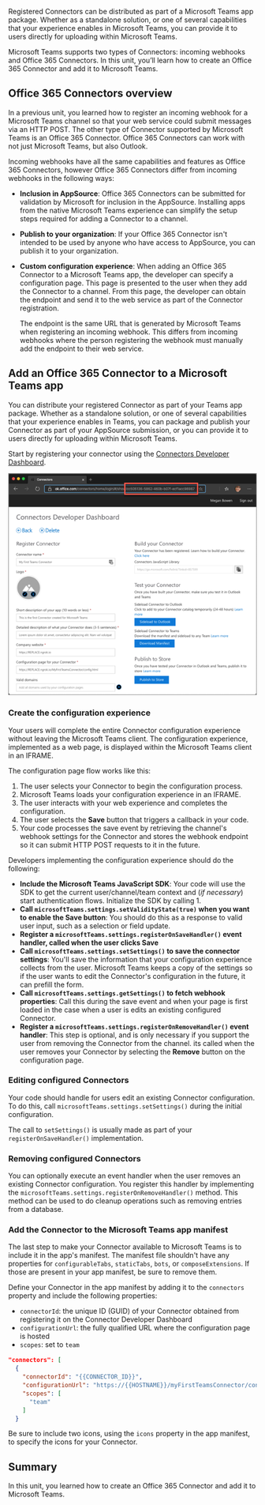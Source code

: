 Registered Connectors can be distributed as part of a Microsoft Teams app package. Whether as a standalone solution, or one of several capabilities that your experience enables in Microsoft Teams, you can provide it to users directly for uploading within Microsoft Teams.

Microsoft Teams supports two types of Connectors: incoming webhooks and Office 365 Connectors. In this unit, you’ll learn how to create an Office 365 Connector and add it to Microsoft Teams.

## Office 365 Connectors overview

In a previous unit, you learned how to register an incoming webhook for a Microsoft Teams channel so that your web service could submit messages via an HTTP POST. The other type of Connector supported by Microsoft Teams is an Office 365 Connector. Office 365 Connectors can work with not just Microsoft Teams, but also Outlook.

Incoming webhooks have all the same capabilities and features as Office 365 Connectors, however Office 365 Connectors differ from incoming webhooks in the following ways:

- **Inclusion in AppSource**: Office 365 Connectors can be submitted for validation by Microsoft for inclusion in the AppSource. Installing apps from the native Microsoft Teams experience can simplify the setup steps required for adding a Connector to a channel.
- **Publish to your organization**: If your Office 365 Connector isn't intended to be used by anyone who have access to AppSource, you can publish it to your organization.
- **Custom configuration experience**: When adding an Office 365 Connector to a Microsoft Teams app, the developer can specify a configuration page. This page is presented to the user when they add the Connector to a channel. From this page, the developer can obtain the endpoint and send it to the web service as part of the Connector registration.

    The endpoint is the same URL that is generated by Microsoft Teams when registering an incoming webhook. This differs from incoming webhooks where the person registering the webhook must manually add the endpoint to their web service.

## Add an Office 365 Connector to a Microsoft Teams app

You can distribute your registered Connector as part of your Teams app package. Whether as a standalone solution, or one of several capabilities that your experience enables in Teams, you can package and publish your Connector as part of your AppSource submission, or you can provide it to users directly for uploading within Microsoft Teams.

Start by registering your connector using the [Connectors Developer Dashboard](https://outlook.office.com/connectors/home/login/#/publish).

![Screenshot of registered Connector in the Connectors Developer Dashboard](../media/07-connector-dashboard-02.png)

### Create the configuration experience

Your users will complete the entire Connector configuration experience without leaving the Microsoft Teams client. The configuration experience, implemented as a web page, is displayed within the Microsoft Teams client in an IFRAME.

The configuration page flow works like this:

1. The user selects your Connector to begin the configuration process.
1. Microsoft Teams loads your configuration experience in an IFRAME.
1. The user interacts with your web experience and completes the configuration.
1. The user selects the **Save** button that triggers a callback in your code.
1. Your code processes the save event by retrieving the channel's webhook settings for the Connector and stores the webhook endpoint so it can submit HTTP POST requests to it in the future.

Developers implementing the configuration experience should do the following:

- **Include the Microsoft Teams JavaScript SDK**: Your code will use the SDK to get the current user/channel/team context and (*if necessary*) start authentication flows. Initialize the SDK by calling 1.
- **Call `microsoftTeams.settings.setValidityState(true)` when you want to enable the Save button**: You should do this as a response to valid user input, such as a selection or field update.
- **Register a `microsoftTeams.settings.registerOnSaveHandler()` event handler, called when the user clicks Save**
- **Call `microsoftTeams.settings.setSettings()` to save the connector settings**: You'll save the information that your configuration experience collects from the user. Microsoft Teams keeps a copy of the settings so if the user wants to edit the Connector's configuration in the future, it can prefill the form.
- **Call `microsoftTeams.settings.getSettings()` to fetch webhook properties**: Call this during the save event and when your page is first loaded in the case when a user is edits an existing configured Connector.
- **Register a `microsoftTeams.settings.registerOnRemoveHandler()` event handler**: This step is optional, and is only necessary if you support the user from removing the Connector from the channel. its called when the user removes your Connector by selecting the **Remove** button on the configuration page.

### Editing configured Connectors

Your code should handle for users edit an existing Connector configuration. To do this, call `microsoftTeams.settings.setSettings()` during the initial configuration.

The call to `setSettings()` is usually made as part of your `registerOnSaveHandler()` implementation.

### Removing configured Connectors

You can optionally execute an event handler when the user removes an existing Connector configuration. You register this handler by implementing the `microsoftTeams.settings.registerOnRemoveHandler()`  method. This method can be used to do cleanup operations such as removing entries from a database.

### Add the Connector to the Microsoft Teams app manifest

The last step to make your Connector available to Microsoft Teams is to include it in the app's manifest. The manifest file shouldn't have any properties for `configurableTabs`, `staticTabs`, `bots`, or `composeExtensions`. If those are present in your app manifest, be sure to remove them.

Define your Connector in the app manifest by adding it to the `connectors` property and include the following properties:

- `connectorId`: the unique ID (GUID) of your Connector obtained from registering it on the Connector Developer Dashboard
- `configurationUrl`: the fully qualified URL where the configuration page is hosted
- `scopes`: set to `team`

```json
"connectors": [
  {
    "connectorId": "{{CONNECTOR_ID}}",
    "configurationUrl": "https://{{HOSTNAME}}/myFirstTeamsConnector/config.html",
    "scopes": [
      "team"
    ]
  }
```

Be sure to include two icons, using the `icons` property in the app manifest, to specify the icons for your Connector.

## Summary

In this unit, you learned how to create an Office 365 Connector and add it to Microsoft Teams.
